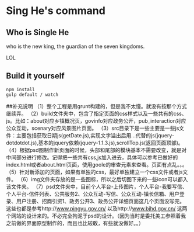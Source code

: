 # Sing He's command

## Who is Single He
who is the new king, the guardian of the seven kingdoms.

LOL

## Build it yourself

```
npm install
gulp default / watch
```
##补充说明
（1）整个工程是用grunt构建的，但是我不太懂。就没有按那个方式继续弄。
（2）build文件夹中，包含了指定页面的css样式以及一些共有的css、js。比如：about对应乡镇概况页，govinfo对应政务公开，pub_interaction对应公众互动，scenary对应风景图片页面。
（3）src目录下是一些主要是一些js文件：主要包括获取日期js(getDate.js),实现文字溢出后用...代替的js(jquery-dotdotdot.js),基本的jquery依赖(jquery-1.1.3.js),scrollTop.js(返回页面顶部)。
（4）根据psd图制作新页面的时候，头部和尾部的模块基本不需要改变，就是对中间部分进行修改。记得把一些共有css,js加入进去，具体可以参考已做好的index.html或者about.html页面，使用goole的审查元素来查看。页面有点乱。。。
（5）针对新添加的页面，如果有单独的css，最好单独建立一个css文件或者js文件。
（6）img文件夹存放的是一些图标，所以之后切图下来的一些icon可以都入该文件夹。
（7）psd文件夹中，目前个人平台-上传图片，个人平台-我要写信、个人平台-信件列表、公共服务2、公众互动-写信、公众互动-镇长信箱、用户登录、用户注册、招商引资1、政务公开3、政务公开详细页面这几个页面没写完。这些也都是参考http://www.pingyu.gov.cn/ 以及http://www.bjhd.gov.cn/ 这两个网站的设计来的。不必完全拘泥于psd的设计。（因为当时是委托美工参照着我之前做的界面原型制作的，而且也比较敢，有些就没做好。。）
